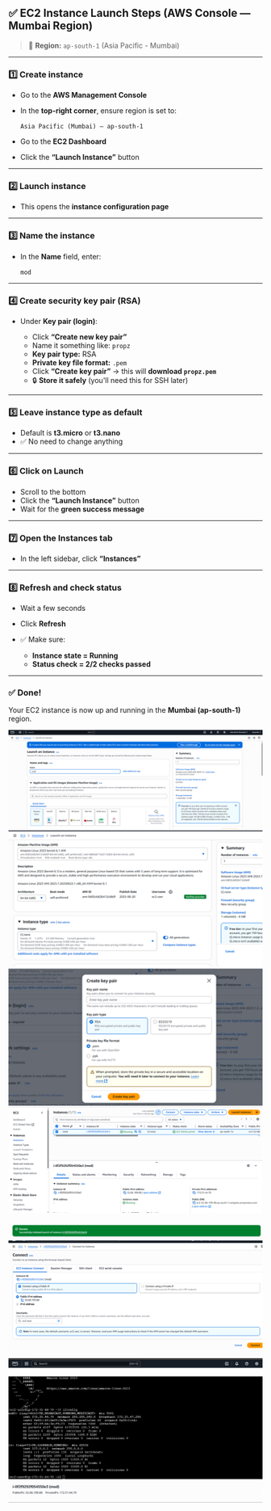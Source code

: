 

## ✅ EC2 Instance Launch Steps (AWS Console — Mumbai Region)

> 🚩 **Region:** `ap-south-1` (Asia Pacific - Mumbai)

---

### 1️⃣ **Create instance**

* Go to the **AWS Management Console**
* In the **top-right corner**, ensure region is set to:

  ```
  Asia Pacific (Mumbai) – ap-south-1
  ```
* Go to the **EC2 Dashboard**
* Click the **“Launch Instance”** button

---

### 2️⃣ **Launch instance**

* This opens the **instance configuration page**

---

### 3️⃣ **Name the instance**

* In the **Name** field, enter:

  ```
  mod
  ```

---

### 4️⃣ **Create security key pair (RSA)**

* Under **Key pair (login)**:

  * Click **“Create new key pair”**
  * Name it something like: `propz`
  * **Key pair type:** RSA
  * **Private key file format:** `.pem`
  * Click **“Create key pair”** → this will **download `propz.pem`**
  * 🔒 **Store it safely** (you'll need this for SSH later)

---

### 5️⃣ **Leave instance type as default**

* Default is **t3.micro** or **t3.nano**
* ✅ No need to change anything

---

### 6️⃣ **Click on Launch**

* Scroll to the bottom
* Click the **“Launch Instance”** button
* Wait for the **green success message**

---

### 7️⃣ **Open the Instances tab**

* In the left sidebar, click **“Instances”**

---

### 8️⃣ **Refresh and check status**

* Wait a few seconds
* Click **Refresh**
* ✅ Make sure:

  * **Instance state = Running**
  * **Status check = 2/2 checks passed**

---

### ✅ Done!

Your EC2 instance is now up and running in the **Mumbai (ap-south-1)** region.



![image](.attachments/ca6b2012f5c1e2d19df923f839b462580a9ecca2.png) 
![image](.attachments/5aae335c242691e130714ba752cf969c83df644d.png) ![image](.attachments/090fb945b31c9d8b2cdd3c2796e231290174aae5.png)
 ![image](.attachments/ccfa080c2d4b5c70a85d8338da91b6854aac5891.png) 

![image](.attachments/10d5ed41e528bc7a1c7f6f313b3abac5c059ead8.png)  ![image](.attachments/d05dad1a973a4725dacdebe94e8f3f82b711874a.png)![image](.attachments/f1657ce5b9b0caf13d8fc4342efb8f5a645ad0c1.png)  

